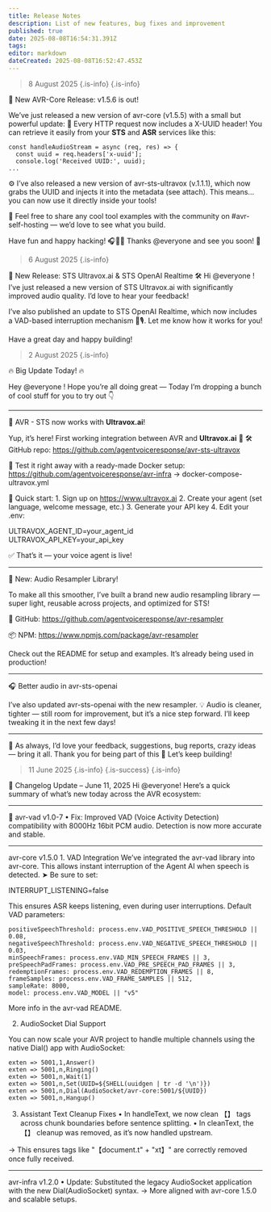 ```yaml
---
title: Release Notes
description: List of new features, bug fixes and improvement
published: true
date: 2025-08-08T16:54:31.391Z
tags: 
editor: markdown
dateCreated: 2025-08-08T16:52:47.453Z
---
```


> 8 August 2025
> {.is-info}
{.is-info}


🚀 New AVR-Core Release: v1.5.6 is out!

We’ve just released a new version of avr-core (v1.5.5) with a small but powerful update:
🔹 Every HTTP request now includes a X-UUID header!
You can retrieve it easily from your **STS** and **ASR** services like this:
```
const handleAudioStream = async (req, res) => {
  const uuid = req.headers['x-uuid'];
  console.log('Received UUID:', uuid);
...
```
⚙️ I’ve also released a new version of avr-sts-ultravox (v.1.1.1), which now grabs the UUID and injects it into the metadata (see attach). This means… you can now use it directly inside your tools!

🧩 Feel free to share any cool tool examples with the community on #avr-self-hosting — we’d love to see what you build.

Have fun and happy hacking! 🎧🧠✨
Thanks @everyone  and see you soon! 👋

> 6 August 2025
{.is-info}


🚀 New Release: STS Ultravox.ai & STS OpenAI Realtime 🛠️
Hi @everyone !
I’ve just released a new version of STS Ultravox.ai with significantly improved audio quality. I’d love to hear your feedback!

I’ve also published an update to STS OpenAI Realtime, which now includes a VAD-based interruption mechanism 🧠🎙️. Let me know how it works for you!

Have a great day and happy building!

> 2 August 2025
{.is-info}


🔥 Big Update Today! 🔥

Hey @everyone ! Hope you’re all doing great — Today I’m dropping a bunch of cool stuff for you to try out 👇


---


🤖 AVR - STS now works with **Ultravox.ai**!

Yup, it’s here! First working integration between AVR and **Ultravox.ai** 🎯
🛠️ GitHub repo:
https://github.com/agentvoiceresponse/avr-sts-ultravox

🧪 Test it right away with a ready-made Docker setup:
https://github.com/agentvoiceresponse/avr-infra → docker-compose-ultravox.yml

🔑 Quick start:
    1.    Sign up on https://www.ultravox.ai
    2.    Create your agent (set language, welcome message, etc.)
    3.    Generate your API key
    4.    Edit your .env:

ULTRAVOX_AGENT_ID=your_agent_id  
ULTRAVOX_API_KEY=your_api_key

✅ That’s it — your voice agent is live!


---


🧠 New: Audio Resampler Library!

To make all this smoother, I’ve built a brand new audio resampling library — super light, reusable across projects, and optimized for STS!

🔗 GitHub:
https://github.com/agentvoiceresponse/avr-resampler

📦 NPM:
https://www.npmjs.com/package/avr-resampler

Check out the README for setup and examples. It’s already being used in production!


---


🎧 Better audio in avr-sts-openai

I’ve also updated avr-sts-openai with the new resampler.
💡 Audio is cleaner, tighter — still room for improvement, but it’s a nice step forward.
I’ll keep tweaking it in the next few days!


---


💬 As always, I’d love your feedback, suggestions, bug reports, crazy ideas — bring it all.
Thank you for being part of this 🚀
Let’s keep building!

> 11 June 2025
> {.is-info}
> {.is-success}
{.is-info}


🚀 Changelog Update – June 11, 2025
Hi @everyone! Here’s a quick summary of what’s new today across the AVR ecosystem:

---

🧠 avr-vad v1.0-7
    •    Fix: Improved VAD (Voice Activity Detection) compatibility with 8000Hz 16bit PCM audio. Detection is now more accurate and stable.

---
 avr-core v1.5.0
    1.    VAD Integration
We’ve integrated the avr-vad library into avr-core. This allows instant interruption of the Agent AI when speech is detected.
➤ Be sure to set:

INTERRUPT_LISTENING=false

This ensures ASR keeps listening, even during user interruptions.
Default VAD parameters:
```
positiveSpeechThreshold: process.env.VAD_POSITIVE_SPEECH_THRESHOLD || 0.08,
negativeSpeechThreshold: process.env.VAD_NEGATIVE_SPEECH_THRESHOLD || 0.03,
minSpeechFrames: process.env.VAD_MIN_SPEECH_FRAMES || 3,
preSpeechPadFrames: process.env.VAD_PRE_SPEECH_PAD_FRAMES || 3,
redemptionFrames: process.env.VAD_REDEMPTION_FRAMES || 8,
frameSamples: process.env.VAD_FRAME_SAMPLES || 512,
sampleRate: 8000,
model: process.env.VAD_MODEL || "v5"
```
More info in the avr-vad README.

2. AudioSocket Dial Support

You can now scale your AVR project to handle multiple channels using the native Dial() app with AudioSocket:

```
exten => 5001,1,Answer()
exten => 5001,n,Ringing()
exten => 5001,n,Wait(1)
exten => 5001,n,Set(UUID=${SHELL(uuidgen | tr -d '\n')})
exten => 5001,n,Dial(AudioSocket/avr-core:5001/${UUID})
exten => 5001,n,Hangup()
```

3. Assistant Text Cleanup Fixes
	• In handleText, we now clean 【】 tags across chunk boundaries before sentence splitting.
  • In cleanText, the 【】 cleanup was removed, as it’s now handled upstream.

→ This ensures tags like "【document.t" + "xt】" are correctly removed once fully received.

---

avr-infra v1.2.0
    •    Update: Substituted the legacy AudioSocket application with the new Dial(AudioSocket) syntax.
→ More aligned with avr-core 1.5.0 and scalable setups.





